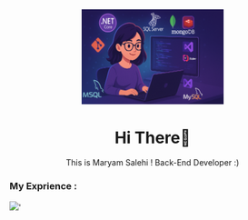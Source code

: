 <div align = 'center'>
  <img src ='./githubImage.png' alt = 'image' width = '250px'>
  <h1 >Hi There👋</h1>
<p>This is Maryam Salehi ! Back-End Developer :)</p>
</div>

<h3>My Exprience : </h3>
<img src='https://skillicons.dev/icons?i=cs,dotnet,git,github,html,css,js,bootstrap,jquery,mysql,redis'>'
